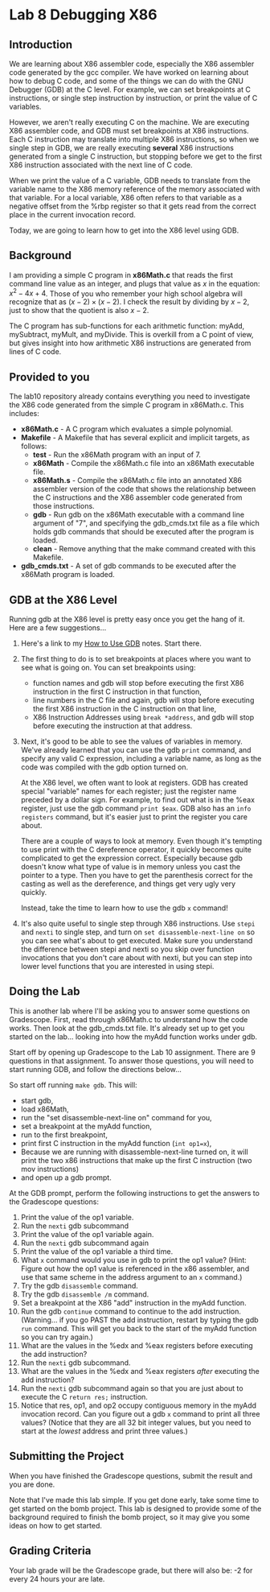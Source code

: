# Lab 8 Debugging X86

## Introduction

We are learning about X86 assembler code, especially the X86 assembler code generated by the gcc compiler. We have worked on learning about how to debug C code, and some of the things we can do with the GNU Debugger (GDB) at the C level. For example, we can set breakpoints at C instructions, or single step instruction by instruction, or print the value of C variables.

However, we aren't really executing C on the machine. We are executing X86 assembler code, and GDB must set breakpoints at X86 instructions. Each C instruction may translate into multiple X86 instructions, so when we single step in GDB, we are really executing **several** X86 instructions generated from a single C instruction, but stopping before we get to the first X86 instruction associated with the next line of C code.

When we print the value of a C variable, GDB needs to translate from the variable name to the X86 memory reference of the memory associated with that variable. For a local variable, X86 often refers to that variable as a negative offset from the %rbp register so that it gets read from the correct place in the current invocation record.

Today, we are going to learn how to get into the X86 level using GDB.

## Background

I am providing a simple C program in **x86Math.c** that reads the first command line value as an integer, and plugs that value as *x* in the equation: $x^2 -4x + 4$. Those of you who remember your high school algebra will recognize that as $(x-2) \times (x-2)$. I check the result by dividing by $x-2$, just to show that the quotient is also $x-2$.

The C program has sub-functions for each arithmetic function: myAdd, mySubtract, myMult, and myDivide. This is overkill from a C point of view, but gives insight into how arithmetic X86 instructions are generated from lines of C code.

## Provided to you

The lab10 repository already contains everything you need to investigate the X86 code generated from the simple C program in x86Math.c. This includes:
  
- **x86Math.c** - A C program which evaluates a simple polynomial.
- **Makefile** - A Makefile that has several explicit and implicit targets, as follows:
  - **test** - Run the x86Math program with an input of 7.
  - **x86Math** - Compile the x86Math.c file into an x86Math executable file.
  - **x86Math.s** - Compile the x86Math.c file into an annotated X86 assembler version of the code that shows the relationship between the C instructions and the X86 assembler code generated from those instructions.
  - **gdb** - Run gdb on the x86Math executable with a command line argument of "7", and specifying the gdb_cmds.txt file as a file which holds gdb commands that should be executed after the program is loaded.
  - **clean** - Remove anything that the make command created with this Makefile.
- **gdb_cmds.txt** - A set of gdb commands to be executed after the x86Math program is loaded.

## GDB at the X86 Level

Running gdb at the X86 level is pretty easy once you get the hang of it. Here are a few suggestions...

1. Here's a link to my [How to Use GDB](https://www.cs.binghamton.edu/~tbartens/HowTo/Using_gdb) notes. Start there.

2. The first thing to do is to set breakpoints at places where you want to see what is going on. You can set breakpoints using:
   -  function names and gdb will stop before executing the first X86 instruction in the first C instruction in that function,
   - line numbers in the C file and again, gdb will stop before executing the first X86 instruction in the C instruction on that line,
   - X86 Instruction Addresses using `break *address`, and gdb will stop before executing the instruction at that address.

3. Next, it's good to be able to see the values of variables in memory. We've already learned that you can use the gdb `print` command, and specify any valid C expression, including a variable name, as long as the code was compiled with the gdb option turned on.

   At the X86 level, we often want to look at registers. GDB has created special "variable" names for each register; just the register name preceded by a dollar sign. For example, to find out what is in the %eax register, just use the gdb command `print $eax`. GDB also has an `info registers` command, but it's easier just to print the register you care about.

   There are a couple of ways to look at memory. Even though it's tempting to use print with the C dereference operator, it quickly becomes quite complicated to get the expression correct. Especially because gdb doesn't know what type of value is in memory unless you cast the pointer to a type. Then you have to get the parenthesis correct for the casting as well as the dereference, and things get very ugly very quickly.

   Instead, take the time to learn how to use the gdb `x` command!

4. It's also quite useful to single step through X86 instructions. Use `stepi` and `nexti` to single step, and turn on `set disassemble-next-line on` so you can see what's about to get executed. Make sure you understand the difference between stepi and nexti so you skip over function invocations that you don't care about with nexti, but you can step into lower level functions that you are interested in using stepi.

## Doing the Lab

This is another lab where I'll be asking you to answer some questions on Gradescope. First, read through x86Math.c to understand how the code works. Then look at the gdb_cmds.txt file. It's already set up to get you started on the  lab... looking into how the myAdd function works under gdb.

Start off by opening up Gradescope to the Lab 10 assignment. There are 9 questions in that assignment. To answer those questions, you will need to start running GDB, and follow the directions below...

So start off running `make gdb`. This will:

- start gdb,
- load x86Math,
- run the "set disassemble-next-line on" command for you,
- set a breakpoint at the myAdd function,
- run to the first breakpoint,
- print first C instruction in the myAdd function (`int op1=x`),
- Because we are running with disassemble-next-line turned on, it will print the two x86 instructions that make up the first C instruction (two mov instructions)
- and open up a gdb prompt.

At the GDB prompt, perform the following instructions to get the answers to the Gradescope questions:

1. Print the value of the op1 variable.
2. Run the `nexti` gdb subcommand
3. Print the value of the op1 variable again.
4. Run the `nexti` gdb subcommand again
5. Print the value of the op1 variable a third time.
6. What `x` command would you use in gdb to print the op1 value? (Hint: Figure out how the op1 value is referenced in the x86 assembler, and use that same scheme in the address argument to an `x` command.)
7. Try the gdb `disassemble` command.
8. Try the gdb `disassemble /m` command.
9. Set a breakpoint at the X86 "add" instruction in the myAdd function.
10. Run the gdb `continue` command to continue to the add instruction. (Warning... if you go PAST the add instruction, restart by typing the gdb `run` command. This will get you back to the start of the myAdd function so you can try again.)
11. What are the values in the %edx and %eax registers before executing the add instruction?
12. Run the `nexti` gdb subcommand.
13. What are the values in the %edx and %eax registers *after* executing the add instruction?
14. Run the `nexti` gdb subcommand again so that you are just about to execute the C `return res;` instruction.
15. Notice that res, op1, and op2 occupy contiguous memory in the myAdd invocation record. Can you figure out a gdb `x` command to print all three values? (Notice that they are all 32 bit integer values, but you need to start at the *lowest* address and print three values.)

## Submitting the Project

When you have finished the Gradescope questions, submit the result and you are done.

Note that I've made this lab simple. If you get done early, take some time to get started on the bomb project. This lab is designed to provide some of the background required to finish the bomb project, so it may give you some ideas on how to get started.

## Grading Criteria

Your lab grade will be the Gradescope grade, but there will also be: -2 for every 24 hours your are late.

